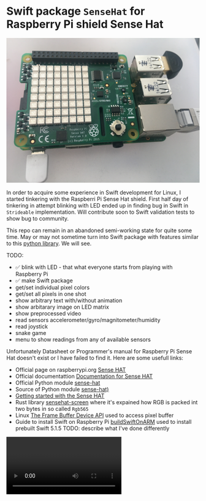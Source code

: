 # Swift package `SenseHat` for Raspberry Pi shield Sense Hat

![Photo](https://github.com/valeriyvan/RaspberryPiSenseHat/blob/main/images/IMG_3366.jpeg "Photo")

In order to acquire some experience in Swift development for Linux, I started tinkering with the Raspberri Pi Sense Hat shield. First half day of tinkering in attempt blinking with LED ended up in finding bug in Swift in `Strideable` implementation. Will contribute soon to Swift validation tests to show bug to community.

This repo can remain in an abandoned semi-working state for quite some time. May or may not sometime turn into Swift package with features similar to this [python library](https://pythonhosted.org/sense-hat/). We will see.

TODO:
* ✅ blink with LED - that what everyone starts from playing with Raspberry Pi
* ✅ make Swift package
* get/set individual pixel colors
* get/set all pixels in one shot
* show arbitrary text with/without animation
* show arbitarary image on LED matrix
* show preprocessed video
* read sensors accelerometer/gyro/magnitometer/humidity
* read joystick
* snake game
* menu to show readings from any of available sensors

Unfortunately Datasheet or Programmer's manual for Raspberry Pi Sense Hat doesn't exist or I have failed to find it. Here are some usefull links:

* Official page on raspberrypi.org [Sense HAT](https://www.raspberrypi.org/products/sense-hat/)
* Official documentattion [Documentation for Sense HAT](https://www.raspberrypi.org/documentation/hardware/sense-hat/)
* Official Python module [sense-hat](https://pythonhosted.org/sense-hat/)
* Source of Python module [sense-hat)](https://github.com/astro-pi/python-sense-hat)
* [Getting started with the Sense HAT](https://projects.raspberrypi.org/en/projects/getting-started-with-the-sense-hat)
* Rust library [sensehat-screen](https://docs.rs/sensehat-screen/) where it's expained how RGB is packed int two bytes in so called `Rgb565`
* Linux [The Frame Buffer Device API](https://www.kernel.org/doc/Documentation/fb/api.txt) used to access pixel buffer
* Guide to install Swift on Raspberry Pi [buildSwiftOnARM](https://github.com/uraimo/buildSwiftOnARM) used to install prebuilt Swift 5.1.5 TODO: describe what I've done differently

![Blinking](https://github.com/valeriyvan/RaspberryPiSenseHat/blob/main/images/IMG_3369_480.mov "Blinking")

